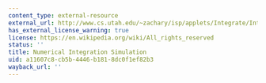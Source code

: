 ```yaml
---
content_type: external-resource
external_url: http://www.cs.utah.edu/~zachary/isp/applets/Integrate/Integrate.html
has_external_license_warning: true
license: https://en.wikipedia.org/wiki/All_rights_reserved
status: ''
title: Numerical Integration Simulation
uid: a11607c8-cb5b-4446-b181-8dc0f1ef82b3
wayback_url: ''
---
```

